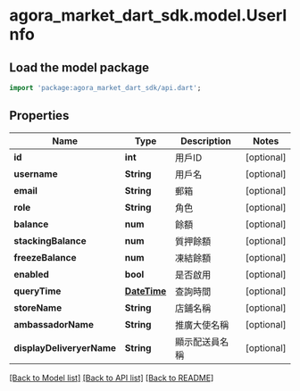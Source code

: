 # agora_market_dart_sdk.model.UserInfo

## Load the model package
```dart
import 'package:agora_market_dart_sdk/api.dart';
```

## Properties
Name | Type | Description | Notes
------------ | ------------- | ------------- | -------------
**id** | **int** | 用戶ID | [optional] 
**username** | **String** | 用戶名 | [optional] 
**email** | **String** | 郵箱 | [optional] 
**role** | **String** | 角色 | [optional] 
**balance** | **num** | 餘額 | [optional] 
**stackingBalance** | **num** | 質押餘額 | [optional] 
**freezeBalance** | **num** | 凍結餘額 | [optional] 
**enabled** | **bool** | 是否啟用 | [optional] 
**queryTime** | [**DateTime**](DateTime.md) | 查詢時間 | [optional] 
**storeName** | **String** | 店鋪名稱 | [optional] 
**ambassadorName** | **String** | 推廣大使名稱 | [optional] 
**displayDeliveryerName** | **String** | 顯示配送員名稱 | [optional] 

[[Back to Model list]](../README.md#documentation-for-models) [[Back to API list]](../README.md#documentation-for-api-endpoints) [[Back to README]](../README.md)


